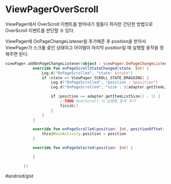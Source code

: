 # ViewPagerOverScroll
ViewPager에서 OverScroll 이벤트를 받아내기 힘들다
하지만 간단한 방법으로 OverScroll 이벤트를 판단할 수 있다.

ViewPager에 OnPageChangeListener을 추가해준 후 position을 받아서 
ViewPager가 스크롤 중인 상태이고 아이템이 마지막  position일 때  실행할 동작을 정해주면 된다.

```kotlin
viewPager.addOnPageChangeListener(object : viewPager.OnPageChangeListener {
            override fun onPageScrollStateChanged(state: Int) {
                Log.d("OnPageScrolled", "state: $state")
                if (state == ViewPager.SCROLL_STATE_DRAGGING) {
                    Log.d("OnPageScrolled", "position : $position")
                    Log.d("OnPageScrolled", "size : ${adapter.getItemListSize()}")

                    if (position == adapter.getItemListSize() - 1) {
						//TODO OverScroll 시 실행할 동작 추가
                        finish()
                    }
                }
            }

            override fun onPageScrolled(position: Int, positionOffset: Float, positionOffsetPixels: Int) {
                this@MainActivity.position = position
            }

            override fun onPageSelected(position: Int) {

            }

        })

```



#android/gist